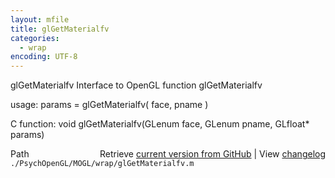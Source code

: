 ```yaml
---
layout: mfile
title: glGetMaterialfv
categories:
  - wrap
encoding: UTF-8
---
```


glGetMaterialfv  Interface to OpenGL function glGetMaterialfv  

usage:  params = glGetMaterialfv( face, pname )  

C function:  void glGetMaterialfv(GLenum face, GLenum pname, GLfloat\* params)  


<div class="code_header" style="text-align:right;">
  <span style="float:left;">Path&nbsp;&nbsp;</span> <span class="counter">Retrieve <a href=
  "https://raw.github.com/Psychtoolbox-3/Psychtoolbox-3/beta/./PsychOpenGL/MOGL/wrap/glGetMaterialfv.m">current version from GitHub</a> | View <a href=
  "https://github.com/Psychtoolbox-3/Psychtoolbox-3/commits/beta/./PsychOpenGL/MOGL/wrap/glGetMaterialfv.m">changelog</a></span>
</div>
<div class="code">
  <code>./PsychOpenGL/MOGL/wrap/glGetMaterialfv.m</code>
</div>
